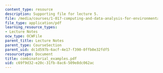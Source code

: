```yaml
---
content_type: resource
description: Supporting file for lecture 5.
file: /media/courses/1-017-computing-and-data-analysis-for-environmental-applications-fall-2003/c69f9d32e20c31fb8ac6509e8dc062ac_combinatorial_examples.pdf
file_type: application/pdf
learning_resource_types:
- Lecture Notes
ocw_type: OCWFile
parent_title: Lecture Notes
parent_type: CourseSection
parent_uid: dc1d597b-6acf-4e17-f390-0ffb0e32fdf5
resourcetype: Document
title: combinatorial_examples.pdf
uid: c69f9d32-e20c-31fb-8ac6-509e8dc062ac
---
```

